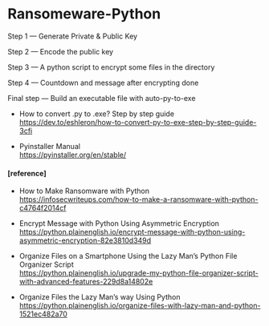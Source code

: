 # Ransomeware-Python   

Step 1 — Generate Private & Public Key   

Step 2 — Encode the public key   

Step 3 — A python script to encrypt some files in the directory   

Step 4 — Countdown and message after encrypting done   

Final step — Build an executable file with auto-py-to-exe  
- How to convert .py to .exe? Step by step guide   
https://dev.to/eshleron/how-to-convert-py-to-exe-step-by-step-guide-3cfi

- Pyinstaller Manual  
https://pyinstaller.org/en/stable/   

#### [reference]  
- How to Make Ransomware with Python   
https://infosecwriteups.com/how-to-make-a-ransomware-with-python-c4764f2014cf   

- Encrypt Message with Python Using Asymmetric Encryption   
https://python.plainenglish.io/encrypt-message-with-python-using-asymmetric-encryption-82e3810d349d   

- Organize Files on a Smartphone Using the Lazy Man’s Python File Organizer Script   
https://python.plainenglish.io/upgrade-my-python-file-organizer-script-with-advanced-features-229d8a14802e   

- Organize Files the Lazy Man’s way Using Python   
https://python.plainenglish.io/organize-files-with-lazy-man-and-python-1521ec482a70   